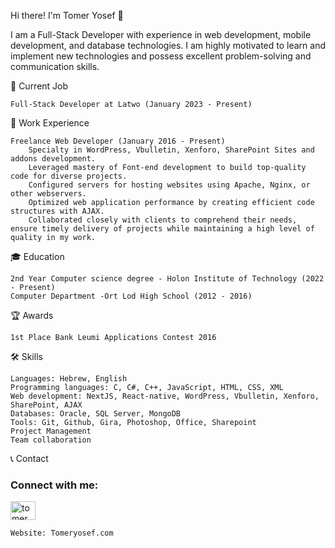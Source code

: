 Hi there! I'm Tomer Yosef 👋

I am a Full-Stack Developer with experience in web development, mobile development, and database technologies. I am highly motivated to learn and implement new technologies and possess excellent problem-solving and communication skills.


🔭 Current Job

    Full-Stack Developer at Latwo (January 2023 - Present)

💼 Work Experience

    Freelance Web Developer (January 2016 - Present)
        Specialty in WordPress, Vbulletin, Xenforo, SharePoint Sites and addons development.
        Leveraged mastery of Font-end development to build top-quality code for diverse projects.
        Configured servers for hosting websites using Apache, Nginx, or other webservers.
        Optimized web application performance by creating efficient code structures with AJAX.
        Collaborated closely with clients to comprehend their needs, ensure timely delivery of projects while maintaining a high level of quality in my work.

   🎓 Education

    2nd Year Computer science degree - Holon Institute of Technology (2022 - Present)
    Computer Department -Ort Lod High School (2012 - 2016)

🏆 Awards

    1st Place Bank Leumi Applications Contest 2016

🛠️ Skills

    Languages: Hebrew, English
    Programming languages: C, C#, C++, JavaScript, HTML, CSS, XML
    Web development: NextJS, React-native, WordPress, Vbulletin, Xenforo, SharePoint, AJAX
    Databases: Oracle, SQL Server, MongoDB
    Tools: Git, Github, Gira, Photoshop, Office, Sharepoint
    Project Management
    Team collaboration

📞 Contact
<h3 align="left">Connect with me:</h3>
<p align="left">
<a href="https://linkedin.com/in/tomer yosef" target="blank"><img align="center" src="https://raw.githubusercontent.com/rahuldkjain/github-profile-readme-generator/master/src/images/icons/Social/linked-in-alt.svg" alt="tomer yosef" height="30" width="40" /></a>
</p>

    Website: Tomeryosef.com
